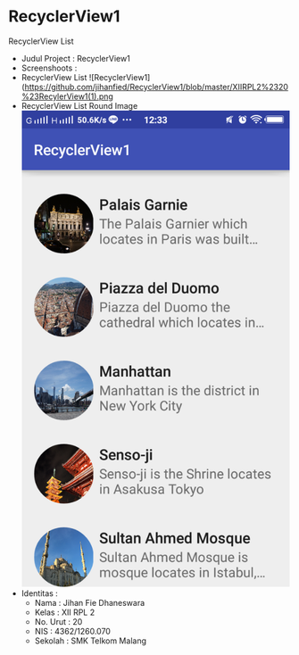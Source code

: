 # RecyclerView1
RecyclerView List

* Judul Project : RecyclerView1
* Screenshoots  :
 * RecyclerView List
  ![RecyclerView1](https://github.com/jihanfied/RecyclerView1/blob/master/XIIRPL2%2320%23RecylerView1(1).png
 * RecyclerView List Round Image
  ![RecyclerView1](https://github.com/jihanfied/RecyclerView1/blob/master/XIIRPL2%2320%23RecylerView1(2).png)
* Identitas :
  * Nama     : Jihan Fie Dhaneswara
  * Kelas    : XII RPL 2
  * No. Urut : 20
  * NIS      : 4362/1260.070
  * Sekolah  : SMK Telkom Malang
